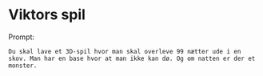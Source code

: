 # Viktors spil

Prompt:
```
Du skal lave et 3D-spil hvor man skal overleve 99 nætter ude i en skov. Man har en base hvor at man ikke kan dø. Og om natten er der et monster.
```
